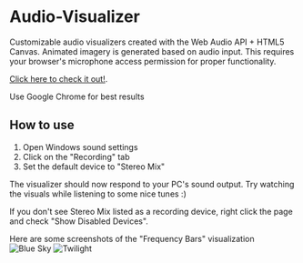 # Audio-Visualizer

Customizable audio visualizers created with the Web Audio API + HTML5 Canvas. Animated imagery is generated based on audio input.
This requires your browser's microphone access permission for proper functionality.

[Click here to check it out!](https://chenjustin.github.io/audio-visualizer/).

Use Google Chrome for best results

How to use
---
1.  Open Windows sound settings
2.  Click on the "Recording" tab
3.  Set the default device to "Stereo Mix"

The visualizer should now respond to your PC's sound output. Try watching the visuals while listening to some nice tunes :)

If you don't see Stereo Mix listed as a recording device, right click the page and check "Show Disabled Devices".

Here are some screenshots of the "Frequency Bars" visualization
![Blue Sky](https://cloud.githubusercontent.com/assets/10242137/25936966/db389be4-35f7-11e7-9334-4a066d6110c0.png)
![Twilight](https://cloud.githubusercontent.com/assets/10242137/25936852/5d0c8e92-35f7-11e7-99c1-83cdf0ae0af4.png)
